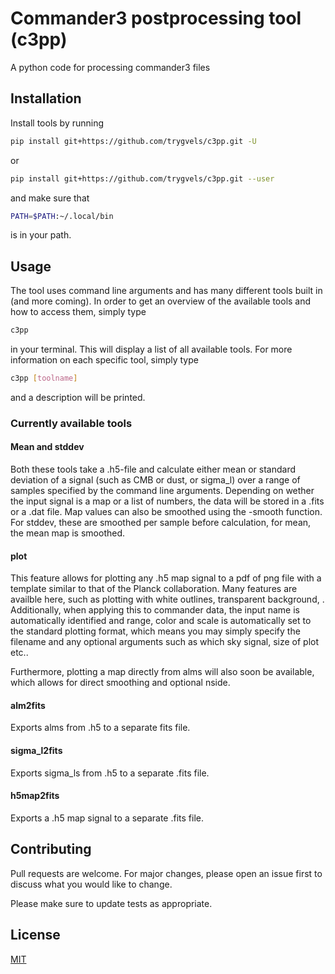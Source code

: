 # Commander3 postprocessing tool (c3pp)

A python code for processing commander3 files

## Installation

Install tools by running 

```bash
pip install git+https://github.com/trygvels/c3pp.git -U
```

or 


```bash
pip install git+https://github.com/trygvels/c3pp.git --user
```

and make sure that
```bash
PATH=$PATH:~/.local/bin
````
is in your path.


## Usage
The tool uses command line arguments and has many different tools built in (and more coming).
In order to get an overview of the available tools and how to access them, simply type
```bash
c3pp
````
in your terminal. This will display a list of all available tools.
For more information on each specific tool, simply type
```bash
c3pp [toolname]
````
and a description will be printed.

### Currently available tools
#### Mean and stddev
Both these tools take a .h5-file and calculate either mean or standard deviation of a signal (such as CMB or dust, or sigma_l) over a range of samples specified by the command line arguments. Depending on wether the input signal is a map or a list of numbers, the 
data will be stored in a .fits or a .dat file. Map values can also be smoothed using the -smooth function. For stddev, these are smoothed per sample before calculation, for mean, the mean map is smoothed.

#### plot
This feature allows for plotting any .h5 map signal to a pdf of png file with a template similar to that of the Planck collaboration. Many features are availble here, such as plotting with white outlines, transparent background, . Additionally, when applying this to commander data, the input name is automatically identified and range, color and scale is automatically set to the standard plotting format, which means you may simply specify the filename and any optional arguments such as which sky signal, size of plot etc..

Furthermore, plotting a map directly from alms will also soon be available, which allows for direct smoothing and optional nside.

#### alm2fits
Exports alms from .h5 to a separate fits file.

#### sigma_l2fits
Exports sigma_ls from .h5 to a separate .fits file.

#### h5map2fits
Exports a .h5 map signal to a separate .fits file.

## Contributing
Pull requests are welcome. For major changes, please open an issue first to discuss what you would like to change.

Please make sure to update tests as appropriate.

## License
[MIT](https://choosealicense.com/licenses/mit/)